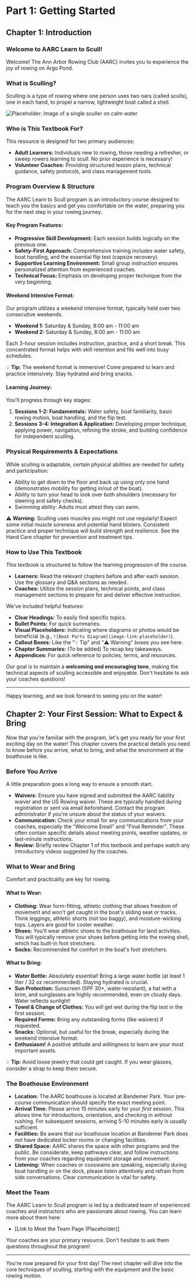 # Part 1: Getting Started

## Chapter 1: Introduction

### Welcome to AARC Learn to Scull!

Welcome! The Ann Arbor Rowing Club (AARC) invites you to experience the joy of rowing on Argo Pond.

### What is Sculling?

Sculling is a type of rowing where one person uses two oars (called sculls), one in each hand, to propel a narrow, lightweight boat called a shell.

![Placeholder: Image of a single sculler on calm water](image-link-placeholder)

### Who is This Textbook For?

This resource is designed for two primary audiences:

* **Adult Learners:** Individuals new to rowing, those needing a refresher, or sweep rowers learning to scull. No prior experience is necessary!
* **Volunteer Coaches:** Providing structured lesson plans, technical guidance, safety protocols, and class management tools.

### Program Overview & Structure

The AARC Learn to Scull program is an introductory course designed to teach you the basics and get you comfortable on the water, preparing you for the next step in your rowing journey.

#### Key Program Features:

* **Progressive Skill Development:** Each session builds logically on the previous one.
* **Safety-First Approach:** Comprehensive training includes water safety, boat handling, and the essential flip test (capsize recovery).
* **Supportive Learning Environment:** Small group instruction ensures personalized attention from experienced coaches.
* **Technical Focus:** Emphasis on developing proper technique from the very beginning.

#### Weekend Intensive Format:

Our program utilizes a weekend intensive format, typically held over two consecutive weekends.

* **Weekend 1:** Saturday & Sunday, 8:00 am - 11:00 am
* **Weekend 2:** Saturday & Sunday, 8:00 am - 11:00 am

Each 3-hour session includes instruction, practice, and a short break. This concentrated format helps with skill retention and fits well into busy schedules.

💡 **Tip:** The weekend format is immersive! Come prepared to learn and practice intensively. Stay hydrated and bring snacks.

#### Learning Journey:

You'll progress through key stages:

1. **Sessions 1-2: Fundamentals:** Water safety, boat familiarity, basic rowing motion, boat handling, and the flip test.
2. **Sessions 3-4: Integration & Application:** Developing proper technique, applying power, navigation, refining the stroke, and building confidence for independent sculling.

### Physical Requirements & Expectations

While sculling is adaptable, certain physical abilities are needed for safety and participation:

* Ability to get down to the floor and back up using only one hand (demonstrates mobility for getting in/out of the boat).
* Ability to turn your head to look over both shoulders (necessary for steering and safety checks).
* Swimming ability: Adults must attest they can swim.

⚠️ **Warning:** Sculling uses muscles you might not use regularly! Expect some initial muscle soreness and potential hand blisters. Consistent practice and proper technique will build strength and resilience. See the Hand Care chapter for prevention and treatment tips.

### How to Use This Textbook

This textbook is structured to follow the learning progression of the course.

* **Learners:** Read the relevant chapters before and after each session. Use the glossary and Q&A sections as needed.
* **Coaches:** Utilize the session plans, technical points, and class management sections to prepare for and deliver effective instruction.

We've included helpful features:

* **Clear Headings:** To easily find specific topics.
* **Bullet Points:** For quick summaries.
* **Visual Placeholders:** Indicating where diagrams or photos would be beneficial (e.g., `![Boat Parts Diagram](image-link-placeholder)`).
* **Callout Boxes:** Like the "💡 Tip" and "⚠️ Warning" boxes you see here.
* **Chapter Summaries:** (To be added) To recap key takeaways.
* **Appendices:** For quick reference to policies, terms, and resources.

Our goal is to maintain a **welcoming and encouraging tone**, making the technical aspects of sculling accessible and enjoyable. Don't hesitate to ask your coaches questions!

---

Happy learning, and we look forward to seeing you on the water!

## Chapter 2: Your First Session: What to Expect & Bring

Now that you're familiar with the program, let's get you ready for your first exciting day on the water! This chapter covers the practical details you need to know before you arrive, what to bring, and what the environment at the boathouse is like.

### Before You Arrive

A little preparation goes a long way to ensure a smooth start.

* **Waivers:** Ensure you have signed and submitted the AARC liability waiver and the US Rowing waiver. These are typically handled during registration or sent via email beforehand. Contact the program administrator if you're unsure about the status of your waivers.
* **Communication:** Check your email for any communications from your coaches, especially the "Welcome Email" and "Final Reminder". These often contain specific details about meeting points, weather updates, or last-minute instructions.
* **Review:** Briefly review Chapter 1 of this textbook and perhaps watch any introductory videos suggested by the coaches.

### What to Wear and Bring

Comfort and practicality are key for rowing.

#### What to Wear:

* **Clothing:** Wear form-fitting, athletic clothing that allows freedom of movement and won't get caught in the boat's sliding seat or tracks. Think leggings, athletic shorts (not too baggy), and moisture-wicking tops. Layers are good for cooler weather.
* **Shoes:** You'll wear athletic shoes to the boathouse for land activities. You will typically remove your shoes before getting into the rowing shell, which has built-in foot stretchers.
* **Socks:** Recommended for comfort in the boat's foot stretchers.

#### What to Bring:

* **Water Bottle:** Absolutely essential! Bring a large water bottle (at least 1 liter / 32 oz recommended). Staying hydrated is crucial.
* **Sun Protection:** Sunscreen (SPF 30+, water-resistant), a hat with a brim, and sunglasses are highly recommended, even on cloudy days. Water reflects sunlight!
* **Towel & Change of Clothes:** You *will* get wet during the flip test in the first session.
* **Required Forms:** Bring any outstanding forms (like waivers) if requested.
* **Snacks:** Optional, but useful for the break, especially during the weekend intensive format.
* **Enthusiasm!** A positive attitude and willingness to learn are your most important assets.

💡 **Tip:** Avoid loose jewelry that could get caught. If you wear glasses, consider a strap to keep them secure.

### The Boathouse Environment

* **Location:** The AARC boathouse is located at Bandemer Park. Your pre-course communication should specify the exact meeting point.
* **Arrival Time:** Please arrive 15 minutes early for your *first* session. This allows time for introductions, orientation, and checking in without rushing. For subsequent sessions, arriving 5-10 minutes early is usually sufficient.
* **Facilities:** Be aware that our boathouse location at Bandemer Park does *not* have dedicated locker rooms or changing facilities.
* **Shared Space:** AARC shares the space with other programs and the public. Be considerate, keep pathways clear, and follow instructions from your coaches regarding equipment storage and movement.
* **Listening:** When coaches or coxswains are speaking, especially during boat handling or on the dock, please listen attentively and refrain from side conversations. Clear communication is vital for safety.

### Meet the Team

The AARC Learn to Scull program is led by a dedicated team of experienced coaches and instructors who are passionate about rowing. You can learn more about them here:

* [Link to Meet the Team Page (Placeholder)]

Your coaches are your primary resource. Don't hesitate to ask them questions throughout the program!

---

You're now prepared for your first day! The next chapter will dive into the core techniques of sculling, starting with the equipment and the basic rowing motion.
